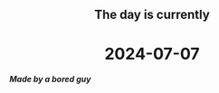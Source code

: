 <h2 align=center>The day is currently</h2>
<h1 align=center><!--TIME BEGIN-->2024-07-07<!--TIME END--></h1>
<h5>Made by a bored guy</h5>
